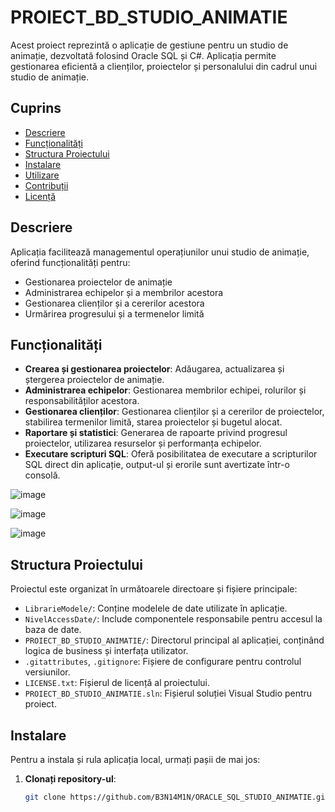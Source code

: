 # PROIECT_BD_STUDIO_ANIMATIE

Acest proiect reprezintă o aplicație de gestiune pentru un studio de animație, dezvoltată folosind Oracle SQL și C#. Aplicația permite gestionarea eficientă a clienților, proiectelor și personalului din cadrul unui studio de animație.

## Cuprins

- [Descriere](#descriere)
- [Funcționalități](#funcționalități)
- [Structura Proiectului](#structura-proiectului)
- [Instalare](#instalare)
- [Utilizare](#utilizare)
- [Contribuții](#contribuții)
- [Licență](#licență)

## Descriere

Aplicația facilitează managementul operațiunilor unui studio de animație, oferind funcționalități pentru:

- Gestionarea proiectelor de animație
- Administrarea echipelor și a membrilor acestora
- Gestionarea clienților și a cererilor acestora
- Urmărirea progresului și a termenelor limită

## Funcționalități

- **Crearea și gestionarea proiectelor**: Adăugarea, actualizarea și ștergerea proiectelor de animație.
- **Administrarea echipelor**: Gestionarea membrilor echipei, rolurilor și responsabilităților acestora.
- **Gestionarea clienților**: Gestionarea clienților și a cererilor de proiectelor, stabilirea termenilor limită, starea proiectelor și bugetul alocat.
- **Raportare și statistici**: Generarea de rapoarte privind progresul proiectelor, utilizarea resurselor și performanța echipelor.
- **Executare scripturi SQL**: Oferă posibilitatea de executare a scripturilor SQL direct din aplicație, output-ul și erorile sunt avertizate într-o consolă.

![image](https://github.com/user-attachments/assets/e8d92157-716e-49d3-a895-d3d98e05e080)

![image](https://github.com/user-attachments/assets/01b4f0f9-bc60-4688-8ec7-4e3487e7a1d9)

![image](https://github.com/user-attachments/assets/b8c35436-32a1-4428-9bd8-78643fa789a2)

## Structura Proiectului

Proiectul este organizat în următoarele directoare și fișiere principale:

- `LibrarieModele/`: Conține modelele de date utilizate în aplicație.
- `NivelAccessDate/`: Include componentele responsabile pentru accesul la baza de date.
- `PROIECT_BD_STUDIO_ANIMATIE/`: Directorul principal al aplicației, conținând logica de business și interfața utilizator.
- `.gitattributes`, `.gitignore`: Fișiere de configurare pentru controlul versiunilor.
- `LICENSE.txt`: Fișierul de licență al proiectului.
- `PROIECT_BD_STUDIO_ANIMATIE.sln`: Fișierul soluției Visual Studio pentru proiect.

## Instalare

Pentru a instala și rula aplicația local, urmați pașii de mai jos:

1. **Clonați repository-ul**:

   ```bash
   git clone https://github.com/B3N14M1N/ORACLE_SQL_STUDIO_ANIMATIE.git

